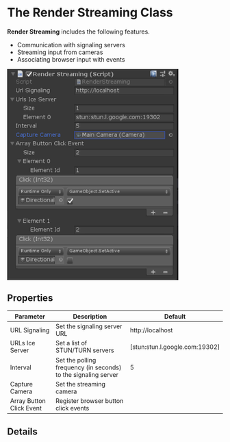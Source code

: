 # The Render Streaming Class

**Render Streaming** includes the following features.

- Communication with signaling servers
- Streaming input from cameras 
- Associating browser input with events

<img src="../images/renderstreaming_inspector.png" width=400 align=center>

## Properties

| Parameter                | Description                                              | Default                          |
| ------------------------ | -------------------------------------------------------- | -------------------------------- |
| URL Signaling            | Set the signaling server URL                      | http://localhost                 |
| URLs Ice Server          | Set a list of STUN/TURN servers                    | \[stun:stun.l.google.com:19302\] |
| Interval                 | Set the polling frequency (in seconds) to the signaling server | 5                                |
| Capture Camera           | Set the streaming camera                     |                                  |
| Array Button Click Event | Register browser button click events           |                                  |

## Details

